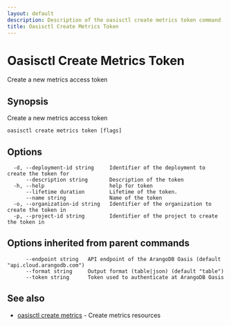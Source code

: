 ```yaml
---
layout: default
description: Description of the oasisctl create metrics token command
title: Oasisctl Create Metrics Token
---
```

# Oasisctl Create Metrics Token

Create a new metrics access token

## Synopsis

Create a new metrics access token

```
oasisctl create metrics token [flags]
```

## Options

```
  -d, --deployment-id string     Identifier of the deployment to create the token for
      --description string       Description of the token
  -h, --help                     help for token
      --lifetime duration        Lifetime of the token.
      --name string              Name of the token
  -o, --organization-id string   Identifier of the organization to create the token in
  -p, --project-id string        Identifier of the project to create the token in
```

## Options inherited from parent commands

```
      --endpoint string   API endpoint of the ArangoDB Oasis (default "api.cloud.arangodb.com")
      --format string     Output format (table|json) (default "table")
      --token string      Token used to authenticate at ArangoDB Oasis
```

## See also

* [oasisctl create metrics](oasisctl-create-metrics.html)	 - Create metrics resources

